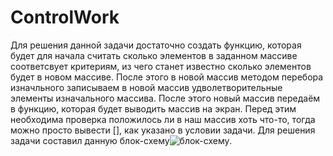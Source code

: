 # ControlWork
Для решения данной задачи достаточно создать функцию, которая будет для начала считать сколько элементов в заданном массиве соответсвует критериям, из чего станет известно сколько элементов будет в новом массиве. После этого в новой массив методом перебора изначльного записываем в новой массив удволетворительные элементы изначального массива.
После этого новый массив передаём в функцию, которая будет выводить массив на экран. Перед этим необходима проверка положилось ли в наш массив хоть что-то, тогда можно просто вывести [], как указано в условии задачи. 
Для решения задачи составил данную блок-схему![блок-схему](https://sun9-65.userapi.com/impg/YZqNhcFxG26ub_SwjwEEJaEvLKos7hbiRaOJXw/1uFNXo1fvw4.jpg?size=604x395&quality=95&sign=c1022938a89a5b4c787b80d7a26cd287&type=album).